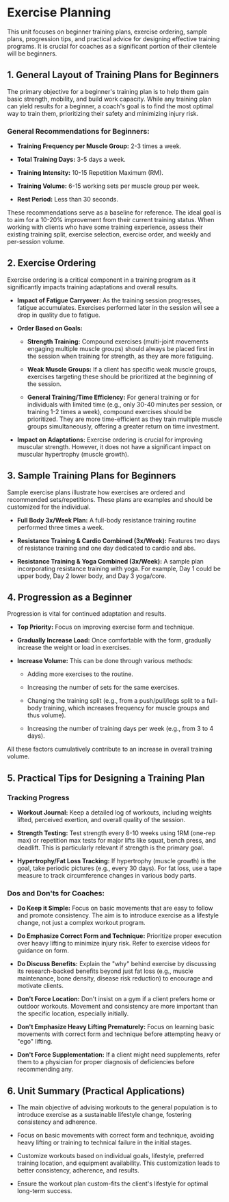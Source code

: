 Exercise Planning
=================

This unit focuses on beginner training plans, exercise ordering, sample plans, progression tips, and practical advice for designing effective training programs. It is crucial for coaches as a significant portion of their clientele will be beginners.

1\. General Layout of Training Plans for Beginners
--------------------------------------------------

The primary objective for a beginner's training plan is to help them gain basic strength, mobility, and build work capacity. While any training plan can yield results for a beginner, a coach's goal is to find the most optimal way to train them, prioritizing their safety and minimizing injury risk.

### General Recommendations for Beginners:

*   **Training Frequency per Muscle Group:** 2-3 times a week.
    
*   **Total Training Days:** 3-5 days a week.
    
*   **Training Intensity:** 10-15 Repetition Maximum (RM).
    
*   **Training Volume:** 6-15 working sets per muscle group per week.
    
*   **Rest Period:** Less than 30 seconds.
    

These recommendations serve as a baseline for reference. The ideal goal is to aim for a 10-20% improvement from their current training status. When working with clients who have some training experience, assess their existing training split, exercise selection, exercise order, and weekly and per-session volume.

2\. Exercise Ordering
---------------------

Exercise ordering is a critical component in a training program as it significantly impacts training adaptations and overall results.

*   **Impact of Fatigue Carryover:** As the training session progresses, fatigue accumulates. Exercises performed later in the session will see a drop in quality due to fatigue.
    
*   **Order Based on Goals:**
    
    *   **Strength Training:** Compound exercises (multi-joint movements engaging multiple muscle groups) should always be placed first in the session when training for strength, as they are more fatiguing.
        
    *   **Weak Muscle Groups:** If a client has specific weak muscle groups, exercises targeting these should be prioritized at the beginning of the session.
        
    *   **General Training/Time Efficiency:** For general training or for individuals with limited time (e.g., only 30-40 minutes per session, or training 1-2 times a week), compound exercises should be prioritized. They are more time-efficient as they train multiple muscle groups simultaneously, offering a greater return on time investment.
        
*   **Impact on Adaptations:** Exercise ordering is crucial for improving muscular strength. However, it does not have a significant impact on muscular hypertrophy (muscle growth).
    

3\. Sample Training Plans for Beginners
---------------------------------------

Sample exercise plans illustrate how exercises are ordered and recommended sets/repetitions. These plans are examples and should be customized for the individual.

*   **Full Body 3x/Week Plan:** A full-body resistance training routine performed three times a week.
    
*   **Resistance Training & Cardio Combined (3x/Week):** Features two days of resistance training and one day dedicated to cardio and abs.
    
*   **Resistance Training & Yoga Combined (3x/Week):** A sample plan incorporating resistance training with yoga. For example, Day 1 could be upper body, Day 2 lower body, and Day 3 yoga/core.
    

4\. Progression as a Beginner
-----------------------------

Progression is vital for continued adaptation and results.

*   **Top Priority:** Focus on improving exercise form and technique.
    
*   **Gradually Increase Load:** Once comfortable with the form, gradually increase the weight or load in exercises.
    
*   **Increase Volume:** This can be done through various methods:
    
    *   Adding more exercises to the routine.
        
    *   Increasing the number of sets for the same exercises.
        
    *   Changing the training split (e.g., from a push/pull/legs split to a full-body training, which increases frequency for muscle groups and thus volume).
        
    *   Increasing the number of training days per week (e.g., from 3 to 4 days).
        

All these factors cumulatively contribute to an increase in overall training volume.

5\. Practical Tips for Designing a Training Plan
------------------------------------------------

### Tracking Progress

*   **Workout Journal:** Keep a detailed log of workouts, including weights lifted, perceived exertion, and overall quality of the session.
    
*   **Strength Testing:** Test strength every 8-10 weeks using 1RM (one-rep max) or repetition max tests for major lifts like squat, bench press, and deadlift. This is particularly relevant if strength is the primary goal.
    
*   **Hypertrophy/Fat Loss Tracking:** If hypertrophy (muscle growth) is the goal, take periodic pictures (e.g., every 30 days). For fat loss, use a tape measure to track circumference changes in various body parts.
    

### Dos and Don'ts for Coaches:

*   **Do Keep it Simple:** Focus on basic movements that are easy to follow and promote consistency. The aim is to introduce exercise as a lifestyle change, not just a complex workout program.
    
*   **Do Emphasize Correct Form and Technique:** Prioritize proper execution over heavy lifting to minimize injury risk. Refer to exercise videos for guidance on form.
    
*   **Do Discuss Benefits:** Explain the "why" behind exercise by discussing its research-backed benefits beyond just fat loss (e.g., muscle maintenance, bone density, disease risk reduction) to encourage and motivate clients.
    
*   **Don't Force Location:** Don't insist on a gym if a client prefers home or outdoor workouts. Movement and consistency are more important than the specific location, especially initially.
    
*   **Don't Emphasize Heavy Lifting Prematurely:** Focus on learning basic movements with correct form and technique before attempting heavy or "ego" lifting.
    
*   **Don't Force Supplementation:** If a client might need supplements, refer them to a physician for proper diagnosis of deficiencies before recommending any.
    

6\. Unit Summary (Practical Applications)
-----------------------------------------

*   The main objective of advising workouts to the general population is to introduce exercise as a sustainable lifestyle change, fostering consistency and adherence.
    
*   Focus on basic movements with correct form and technique, avoiding heavy lifting or training to technical failure in the initial stages.
    
*   Customize workouts based on individual goals, lifestyle, preferred training location, and equipment availability. This customization leads to better consistency, adherence, and results.
    
*   Ensure the workout plan custom-fits the client's lifestyle for optimal long-term success.